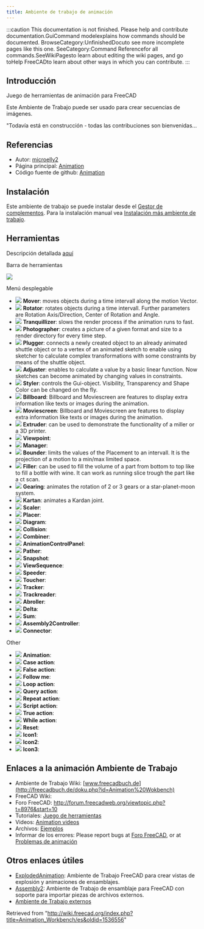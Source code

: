 ```yaml
---
title: Ambiente de trabajo de animación
---
```


:::caution
This documentation is not finished. Please help and contribute documentation.GuiCommand modelexplains how commands should be documented. BrowseCategory:UnfinishedDocuto see more incomplete pages like this one. SeeCategory:Command Referencefor all commands.SeeWikiPagesto learn about editing the wiki pages, and go toHelp FreeCADto learn about other ways in which you can contribute.
:::

## Introducción

Juego de herramientas de animación para FreeCAD

Este Ambiente de Trabajo puede ser usado para crear secuencias de imágenes.

"Todavía está en construcción - todas las contribuciones son bienvenidas...

## Referencias

- Autor: [microelly2](https://github.com/microelly2)
- Página principal: [Animation](https://github.com/microelly2/Animation)
- Código fuente de github: [Animation](https://github.com/microelly2/Animation)

## Instalación

Este ambiente de trabajo se puede instalar desde el [Gestor de complementos](/Std_AddonMgr/es "Std AddonMgr/es"). Para la instalación manual vea [Instalación más ambiente de trabajo](/Installing_more_workbenches/es "Installing more workbenches/es").

## Herramientas

Descripción detallada [aquí](http://freecadbuch.de/doku.php?id=Animation%20Wokbench#the_toolset)

Barra de herramientas

![](/images/Animation-menu-orizz.png)

Menú desplegable

- ![](/images/Animation_Mover.png) **Mover**: moves objects during a time intervall along the motion Vector.
- ![](/images/Animation_Rotator.png) **Rotator**: rotates objects during a time intervall. Further parameters are Rotation Axis/Direction, Center of Rotation and Angle.
- ![](/images/Animation_Tranquillizer.png) **Tranquillizer**: slows the render process if the animation runs to fast.
- ![](/images/Animation_Photographer.png) **Photographer**: creates a picture of a given format and size to a render directory for every time step.
- ![](/images/Animation_Plugger.png) **Plugger**: connects a newly created object to an already animated shuttle object or to a vertex of an animated sketch to enable using sketcher to calculate complex transformations with some constraints by means of the shuttle object.
- ![](/images/Animation_Adjuster.png) **Adjuster**: enables to calculate a value by a basic linear function. Now sketches can become animated by changing values in constraints.
- ![](/images/Animation_Styler.png) **Styler**: controls the Gui-object. Visibility, Transparency and Shape Color can be changed on the fly.
- ![](/images/Animation_Billboard.png) **Billboard**: Billboard and Moviescreen are features to display extra information like texts or images during the animation.
- ![](/images/Animation_Moviescreen.png) **Moviescreen**: Billboard and Moviescreen are features to display extra information like texts or images during the animation.
- ![](/images/Animation_Extruder.png) **Extruder**: can be used to demonstrate the functionality of a miller or a 3D printer.
- ![](/images/Animation_Viewpoint.png) **Viewpoint**:
- ![](/images/Animation_Manager.png) **Manager**:
- ![](/images/Animation_Bounder.png) **Bounder**: limits the values of the Placement to an intervall. It is the projection of a motion to a min/max limited space.
- ![](/images/Animation_Filler.png) **Filler**: can be used to fill the volume of a part from bottom to top like to fill a bottle with wine. It can work as running slice trough the part like a ct scan.
- ![](/images/Animation_Gearing.png) **Gearing**: animates the rotation of 2 or 3 gears or a star-planet-moon system.
- ![](/images/Animation_Kartan.png) **Kartan**: animates a Kardan joint.
- ![](/images/Animation_Scaler.png) **Scaler**:
- ![](/images/Animation_Placer.png) **Placer**:
- ![](/images/Animation_Diagram.png) **Diagram**:
- ![](/images/Animation_Collision.png) **Collision**:
- ![](/images/Animation_Combiner.png) **Combiner**:
- ![](/images/Animation_AnimationControlPanel.png) **AnimationControlPanel**:
- ![](/images/Animation_Pather.png) **Pather**:
- ![](/images/Animation_Snapshot.png) **Snapshot**:
- ![](/images/Animation_ViewSequence.png) **ViewSequence**:
- ![](/images/Animation_Speeder.png) **Speeder**:
- ![](/images/Animation_Toucher.png) **Toucher**:
- ![](/images/Animation_Tracker.png) **Tracker**:
- ![](/images/Animation_Trackreader.png) **Trackreader**:
- ![](/images/Animation_Abroller.png) **Abroller**:
- ![](/images/Animation_Delta.png) **Delta**:
- ![](/images/Animation_Sum.png) **Sum**:
- ![](/images/Animation_Assembly2Controller.png) **Assembly2Controller**:
- ![](/images/Animation_Connector.png) **Connector**:

Other

- ![](/images/Animation_Animation.png) **Animation**:
- ![](/images/Animation_CaseAction.png) **Case action**:
- ![](/images/Animation_FalseAction.png) **False action**:
- ![](/images/Animation_FollowMe.png) **Follow me**:
- ![](/images/Animation_LoopAction.png) **Loop action**:
- ![](/images/Animation_QueryAction.png) **Query action**:
- ![](/images/Animation_RepeatAction.png) **Repeat action**:
- ![](/images/Animation_ScriptAction.png) **Script action**:
- ![](/images/Animation_TrueAction.png) **True action**:
- ![](/images/Animation_WhileAction.png) **While action**:
- ![](/images/Animation_Reset.png) **Reset**:
- ![](/images/Animation_Icon1.png) **Icon1**:
- ![](/images/Animation_Icon2.png) **Icon2**:
- ![](/images/Animation_Icon3.png) **Icon3**:

## Enlaces a la animación Ambiente de Trabajo

- Ambiente de Trabajo Wiki: [www.freecadbuch.de](http://freecadbuch.de/doku.php?id=Animation%20Wokbench)
- FreeCAD Wiki:
- Foro FreeCAD: <http://forum.freecadweb.org/viewtopic.php?t=8976&start=10>
- Tutoriales: [Juego de herramientas](http://freecadbuch.de/doku.php?id=Animation%20Wokbench#abroller)
- Videos: [Animation videos](http://freecadbuch.de/doku.php?id=animation:videos)
- Archivos: [Ejemplos](https://github.com/microelly2/Animation-WB-Examples)
- Informar de los errores: Please report bugs at [Foro FreeCAD](http://forum.freecadweb.org/index.php), or at [Problemas de animación](https://github.com/microelly2/Animation/issues)

## Otros enlaces útiles

- [ExplodedAnimation](http://www.freecadweb.org/wiki/index.php?title=Sandbox:ExplodedAnimation): Ambiente de Trabajo FreeCAD para crear vistas de explosión y animaciones de ensamblajes.
- [Assembly2](http://www.freecadweb.org/wiki/index.php?title=Sandbox:Assembly2): Ambiente de Trabajo de ensamblaje para FreeCAD con soporte para importar piezas de archivos externos.
- [Ambiente de Trabajo externos](/External_workbenches "External workbenches")

Retrieved from "<http://wiki.freecad.org/index.php?title=Animation_Workbench/es&oldid=1536556>"
